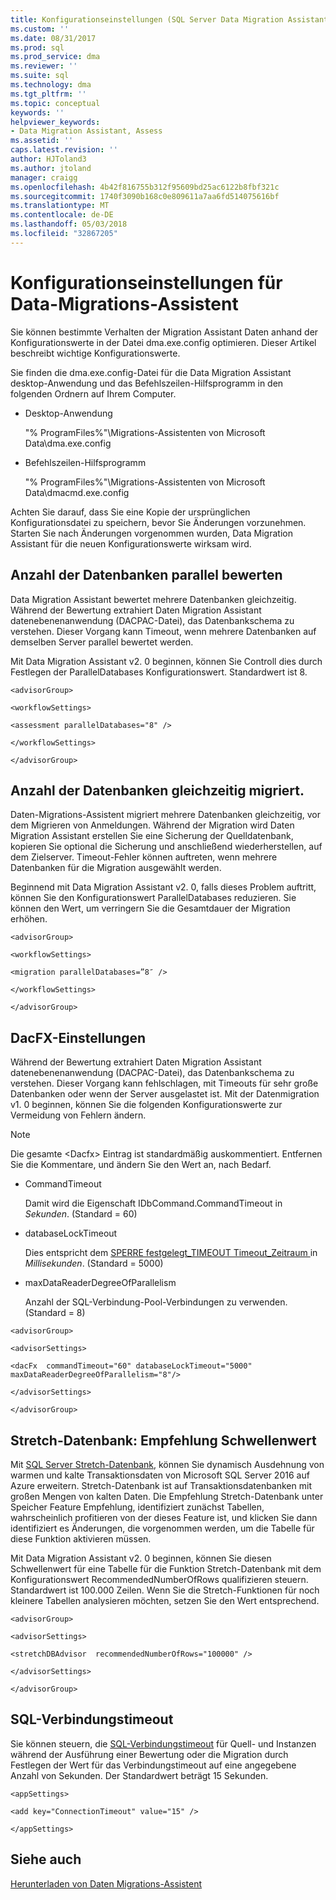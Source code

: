 ```yaml
---
title: Konfigurationseinstellungen (SQL Server Data Migration Assistant) | Microsoft Docs
ms.custom: ''
ms.date: 08/31/2017
ms.prod: sql
ms.prod_service: dma
ms.reviewer: ''
ms.suite: sql
ms.technology: dma
ms.tgt_pltfrm: ''
ms.topic: conceptual
keywords: ''
helpviewer_keywords:
- Data Migration Assistant, Assess
ms.assetid: ''
caps.latest.revision: ''
author: HJToland3
ms.author: jtoland
manager: craigg
ms.openlocfilehash: 4b42f816755b312f95609bd25ac6122b8fbf321c
ms.sourcegitcommit: 1740f3090b168c0e809611a7aa6fd514075616bf
ms.translationtype: MT
ms.contentlocale: de-DE
ms.lasthandoff: 05/03/2018
ms.locfileid: "32867205"
---
```

# <a name="configuration-settings-for-data-migration-assistant"></a>Konfigurationseinstellungen für Data-Migrations-Assistent

Sie können bestimmte Verhalten der Migration Assistant Daten anhand der Konfigurationswerte in der Datei dma.exe.config optimieren. Dieser Artikel beschreibt wichtige Konfigurationswerte.

Sie finden die dma.exe.config-Datei für die Data Migration Assistant desktop-Anwendung und das Befehlszeilen-Hilfsprogramm in den folgenden Ordnern auf Ihrem Computer.

- Desktop-Anwendung

  "% ProgramFiles%"\\Migrations-Assistenten von Microsoft Data\\dma.exe.config

- Befehlszeilen-Hilfsprogramm

  "% ProgramFiles%"\\Migrations-Assistenten von Microsoft Data\\dmacmd.exe.config 

Achten Sie darauf, dass Sie eine Kopie der ursprünglichen Konfigurationsdatei zu speichern, bevor Sie Änderungen vorzunehmen. Starten Sie nach Änderungen vorgenommen wurden, Data Migration Assistant für die neuen Konfigurationswerte wirksam wird.

## <a name="number-of-databases-to-assess-in-parallel"></a>Anzahl der Datenbanken parallel bewerten

Data Migration Assistant bewertet mehrere Datenbanken gleichzeitig. Während der Bewertung extrahiert Daten Migration Assistant datenebenenanwendung (DACPAC-Datei), das Datenbankschema zu verstehen. Dieser Vorgang kann Timeout, wenn mehrere Datenbanken auf demselben Server parallel bewertet werden. 

Mit Data Migration Assistant v2. 0 beginnen, können Sie Controll dies durch Festlegen der ParallelDatabases Konfigurationswert. Standardwert ist 8.

```
<advisorGroup>

<workflowSettings>

<assessment parallelDatabases="8" />

</workflowSettings>

</advisorGroup>
```




## <a name="number-of-databases-to-migrate-in-parallel"></a>Anzahl der Datenbanken gleichzeitig migriert.

Daten-Migrations-Assistent migriert mehrere Datenbanken gleichzeitig, vor dem Migrieren von Anmeldungen. Während der Migration wird Daten Migration Assistant erstellen Sie eine Sicherung der Quelldatenbank, kopieren Sie optional die Sicherung und anschließend wiederherstellen, auf dem Zielserver. Timeout-Fehler können auftreten, wenn mehrere Datenbanken für die Migration ausgewählt werden. 

Beginnend mit Data Migration Assistant v2. 0, falls dieses Problem auftritt, können Sie den Konfigurationswert ParallelDatabases reduzieren. Sie können den Wert, um verringern Sie die Gesamtdauer der Migration erhöhen.

```
<advisorGroup>

<workflowSettings>

<migration parallelDatabases=”8″ />

</workflowSettings>

</advisorGroup>
```


## <a name="dacfx-settings"></a>DacFX-Einstellungen

Während der Bewertung extrahiert Daten Migration Assistant datenebenenanwendung (DACPAC-Datei), das Datenbankschema zu verstehen. Dieser Vorgang kann fehlschlagen, mit Timeouts für sehr große Datenbanken oder wenn der Server ausgelastet ist. Mit der Datenmigration v1. 0 beginnen, können Sie die folgenden Konfigurationswerte zur Vermeidung von Fehlern ändern. 

> [!NOTE]
> Die gesamte &lt;Dacfx&gt; Eintrag ist standardmäßig auskommentiert. Entfernen Sie die Kommentare, und ändern Sie den Wert an, nach Bedarf.

- CommandTimeout

   Damit wird die Eigenschaft IDbCommand.CommandTimeout in *Sekunden*. (Standard = 60)

- databaseLockTimeout

   Dies entspricht dem [SPERRE festgelegt\_TIMEOUT Timeout\_Zeitraum ](../t-sql/statements/set-lock-timeout-transact-sql.md) in *Millisekunden*. (Standard = 5000)

- maxDataReaderDegreeOfParallelism

   Anzahl der SQL-Verbindung-Pool-Verbindungen zu verwenden. (Standard = 8)

```
<advisorGroup>

<advisorSettings>

<dacFx  commandTimeout="60" databaseLockTimeout="5000"
maxDataReaderDegreeOfParallelism="8"/>

</advisorSettings>

</advisorGroup>
```


## <a name="stretch-database-recommendation-threshold"></a>Stretch-Datenbank: Empfehlung Schwellenwert

Mit [SQL Server Stretch-Datenbank](https://docs.microsoft.com/sql/sql-server/stretch-database/stretch-database), können Sie dynamisch Ausdehnung von warmen und kalte Transaktionsdaten von Microsoft SQL Server 2016 auf Azure erweitern. Stretch-Datenbank ist auf Transaktionsdatenbanken mit großen Mengen von kalten Daten. Die Empfehlung Stretch-Datenbank unter Speicher Feature Empfehlung, identifiziert zunächst Tabellen, wahrscheinlich profitieren von der dieses Feature ist, und klicken Sie dann identifiziert es Änderungen, die vorgenommen werden, um die Tabelle für diese Funktion aktivieren müssen.

Mit Data Migration Assistant v2. 0 beginnen, können Sie diesen Schwellenwert für eine Tabelle für die Funktion Stretch-Datenbank mit dem Konfigurationswert RecommendedNumberOfRows qualifizieren steuern. Standardwert ist 100.000 Zeilen. Wenn Sie die Stretch-Funktionen für noch kleinere Tabellen analysieren möchten, setzen Sie den Wert entsprechend.

```
<advisorGroup>

<advisorSettings>

<stretchDBAdvisor  recommendedNumberOfRows="100000" />

</advisorSettings>

</advisorGroup>
```


## <a name="sql-connection-timeout"></a>SQL-Verbindungstimeout

Sie können steuern, die [SQL-Verbindungstimeout](https://msdn.microsoft.com/library/system.data.sqlclient.sqlconnection.connectiontimeout(v=vs.110).aspx) für Quell- und Instanzen während der Ausführung einer Bewertung oder die Migration durch Festlegen der Wert für das Verbindungstimeout auf eine angegebene Anzahl von Sekunden. Der Standardwert beträgt 15 Sekunden.

```
<appSettings>

<add key="ConnectionTimeout" value="15" />

</appSettings>
```


## <a name="see-also"></a>Siehe auch

[Herunterladen von Daten Migrations-Assistent](https://www.microsoft.com/download/details.aspx?id=53595)
